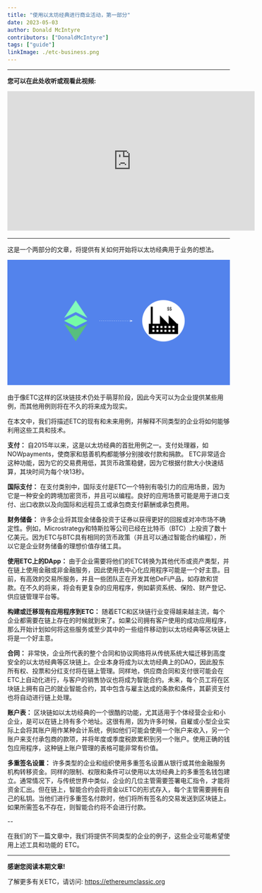 ```yaml
---
title: "使用以太坊经典进行商业活动，第一部分"
date: 2023-05-03
author: Donald McIntyre
contributors: ["DonaldMcIntyre"]
tags: ["guide"]
linkImage: ./etc-business.png
---
```


---
**您可以在此处收听或观看此视频:**

<iframe width="560" height="315" src="https://www.youtube.com/embed/_gJoMDXS1h8" title="YouTube video player" frameborder="0" allow="accelerometer; autoplay; clipboard-write; encrypted-media; gyroscope; picture-in-picture; web-share" allowfullscreen></iframe>

---

这是一个两部分的文章，将提供有关如何开始将以太坊经典用于业务的想法。

![将以太坊经典用于业务](./etc-business.png)

由于像ETC这样的区块链技术仍处于萌芽阶段，因此今天可以为企业提供某些用例，而其他用例则将在不久的将来成为现实。

在本文中，我们将描述ETC的现有和未来用例，并解释不同类型的企业将如何能够利用这些工具和技术。

**支付：** 自2015年以来，这是以太坊经典的首批用例之一。支付处理器，如NOWpayments，使商家和慈善机构都能够分别接收付款和捐款。 ETC非常适合这种功能，因为它的交易费用低，其货币政策稳健，因为它根据付款大小快速结算，其块时间为每个块13秒。

**国际支付：** 在支付类别中，国际支付是ETC一个特别有吸引力的应用场景，因为它是一种安全的跨境加密货币，并且可以编程。良好的应用场景可能是用于进口支付、出口收款以及向国际和远程员工或承包商支付薪酬或承包费用。

**财务储备：** 许多企业将其现金储备投资于证券以获得更好的回报或对冲市场不确定性。例如，Microstrategy和特斯拉等公司已经在比特币（BTC）上投资了数十亿美元。因为ETC与BTC具有相同的货币政策（并且可以通过智能合约编程），所以它是企业财务储备的理想价值存储工具。

**使用ETC上的DApp：** 由于企业需要将他们的ETC转换为其他代币或资产类型，并在链上使用金融或非金融服务，因此使用去中心化应用程序可能是一个好主意。目前，有高效的交易所服务，并且一些团队正在开发其他DeFi产品，如存款和贷款。在不久的将来，将会有更复杂的应用程序，例如薪资系统、保险、财产登记、供应链管理平台等。

**构建或迁移现有应用程序到ETC：** 随着ETC和区块链行业变得越来越主流，每个企业都需要在链上存在的时候就到来了。如果公司拥有客户使用的成功应用程序，那么开始计划如何将这些服务或至少其中的一些组件移动到以太坊经典等区块链上将是一个好主意。

**合同：** 非常快，企业所代表的整个合同和协议网络将从传统系统大幅迁移到高度安全的以太坊经典等区块链上。企业本身将成为以太坊经典上的DAO，因此股东所有权、投票和分红支付将在链上管理。同样地，供应商合同和支付很可能会在ETC上自动化进行，与客户的销售协议也将成为智能合约。未来，每个员工将在区块链上拥有自己的就业智能合约，其中包含与雇主达成的条款和条件，其薪资支付也将自动进行链上处理。

**账户表：** 区块链如以太坊经典的一个很酷的功能，尤其适用于个体经营企业和小企业，是可以在链上持有多个地址。这很有用，因为许多时候，自雇或小型企业实际上会将其账户用作某种会计系统，例如他们可能会使用一个账户来收入，另一个账户来支付承包商的款项，并将年度或季度税款累积到另一个账户。使用正确的钱包应用程序，这种链上账户管理的表格可能非常有价值。

**多重签名设置：** 许多类型的企业和组织使用多重签名设置从银行或其他金融服务机构转移资金。同样的限制、权限和条件可以使用以太坊经典上的多重签名钱包建立。通常情况下，与传统世界中类似，企业的几位主管需要签署电汇指令，才能将资金汇出。但在链上，智能合约会将资金以ETC的形式存入，每个主管需要拥有自己的私钥。当他们进行多重签名付款时，他们将所有签名的交易发送到区块链上。如果所需签名不存在，则智能合约将不会进行付款。

--

在我们的下一篇文章中，我们将提供不同类型的企业的例子，这些企业可能希望使用上述工具和功能的 ETC。

---

**感谢您阅读本期文章!**

了解更多有关ETC，请访问: https://ethereumclassic.org
